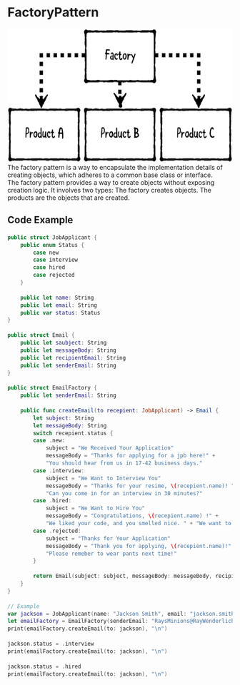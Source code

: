 # FactoryPattern    

<img src="https://github.com/YamamotoDesu/FactoryPattern/blob/main/Factory.playground/Resources/Factory_Diagram.png" width="600" height="300">  
The factory pattern is a way to encapsulate the implementation details of creating objects, which adheres to a common base class or interface.
<br>
The factory pattern provides a way to create objects without exposing creation logic.  
It involves two types:  
The factory creates objects.  
The products are the objects that are created. 

## Code Example  
```swift  
public struct JobApplicant {
    public enum Status {
        case new
        case interview
        case hired
        case rejected
    }
    
    public let name: String
    public let email: String
    public var status: Status
}

public struct Email {
    public let saubject: String
    public let messageBody: String
    public let recipientEmail: String
    public let senderEmail: String
}

public struct EmailFactory {
    public let senderEmail: String
    
    public func createEmail(to recepient: JobApplicant) -> Email {
        let subject: String
        let messageBody: String
        switch recepient.status {
        case .new:
            subject = "We Received Your Application"
            messageBody = "Thanks for applying for a jpb here!" +
            "You should hear from us in 17-42 business days."
        case .interview:
            subject = "We Want to Interview You"
            messageBody = "Thanks for your resime, \(recepient.name)! " +
            "Can you come in for an interview in 30 minutes?"
        case .hired:
            subject = "We Want to Hire You"
            messageBody = "Congratulations, \(recepient.name) !" +
            "We liked your code, and you smelled nice. " + "We want to offer you a position! Cha-ching! $$$$"
        case .rejected:
            subject = "Thanks for Your Application"
            messageBody = "Thank you for applying, \(recepient.name)!" +
            "Please remeber to wear pants next time!"
        }
        
        return Email(subject: subject, messageBody: messageBody, recipientEmail: recepient.email, senderEmail: senderEmail)
    }
}

// Example
var jackson = JobApplicant(name: "Jackson Smith", email: "jackson.smith@example.com", status: .new)
let emailFactory = EmailFactory(senderEmail: "RaysMinions@RayWenderlich.com")
print(emailFactory.createEmail(to: jackson), "\n")

jackson.status = .interview
print(emailFactory.createEmail(to: jackson), "\n")

jackson.status = .hired
print(emailFactory.createEmail(to: jackson), "\n")

```
